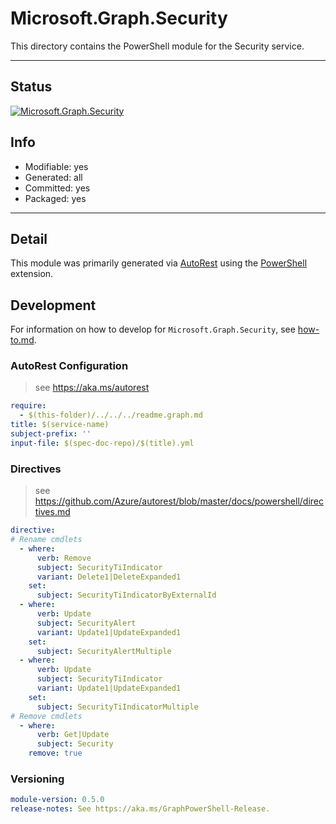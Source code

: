 <!-- region Generated -->
# Microsoft.Graph.Security
This directory contains the PowerShell module for the Security service.

---
## Status
[![Microsoft.Graph.Security](https://img.shields.io/powershellgallery/v/Microsoft.Graph.Security.svg?style=flat-square&label=Microsoft.Graph.Security "Microsoft.Graph.Security")](https://www.powershellgallery.com/packages/Microsoft.Graph.Security/)

## Info
- Modifiable: yes
- Generated: all
- Committed: yes
- Packaged: yes

---
## Detail
This module was primarily generated via [AutoRest](https://github.com/Azure/autorest) using the [PowerShell](https://github.com/Azure/autorest.powershell) extension.

## Development
For information on how to develop for `Microsoft.Graph.Security`, see [how-to.md](how-to.md).
<!-- endregion -->

### AutoRest Configuration

> see https://aka.ms/autorest

``` yaml
require:
  - $(this-folder)/../../../readme.graph.md
title: $(service-name)
subject-prefix: ''
input-file: $(spec-doc-repo)/$(title).yml
```

### Directives

> see https://github.com/Azure/autorest/blob/master/docs/powershell/directives.md

``` yaml
directive:
# Rename cmdlets
  - where:
      verb: Remove
      subject: SecurityTiIndicator
      variant: Delete1|DeleteExpanded1
    set:
      subject: SecurityTiIndicatorByExternalId
  - where:
      verb: Update
      subject: SecurityAlert
      variant: Update1|UpdateExpanded1
    set:
      subject: SecurityAlertMultiple
  - where:
      verb: Update
      subject: SecurityTiIndicator
      variant: Update1|UpdateExpanded1
    set:
      subject: SecurityTiIndicatorMultiple
# Remove cmdlets
  - where:
      verb: Get|Update
      subject: Security
    remove: true
```
### Versioning

``` yaml
module-version: 0.5.0
release-notes: See https://aka.ms/GraphPowerShell-Release.
```
